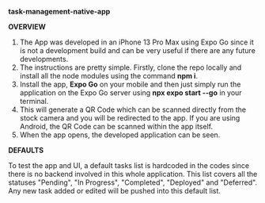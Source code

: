 **task-management-native-app**

**OVERVIEW**
1. The App was developed in an iPhone 13 Pro Max using Expo Go since it is not a development build and can be very useful if there are any future developments.
2. The instructions are pretty simple. Firstly, clone the repo locally and install all the node modules using the command **npm i**. 
3. Install the app, **Expo Go** on your mobile and then just simply run the application on the Expo Go server using **npx expo start --go** in your terminal.
3. This will generate a QR Code which can be scanned directly from the stock camera and you will be redirected to the app. If you are using Android, the QR Code can be scanned within the app itself.
4. When the app opens, the developed application can be seen.
  
**DEFAULTS**

To test the app and UI, a default tasks list is hardcoded in the codes since there is no backend involved in this whole application. This list covers all the statuses "Pending", "In Progress", "Completed", "Deployed" and "Deferred". Any new task added or edited will be pushed into this default list. 
